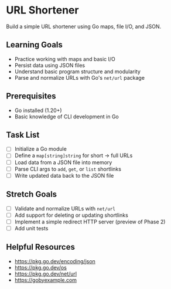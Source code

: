 # URL Shortener

Build a simple URL shortener using Go maps, file I/O, and JSON.

## Learning Goals

- Practice working with maps and basic I/O
- Persist data using JSON files
- Understand basic program structure and modularity
- Parse and normalize URLs with Go's `net/url` package

## Prerequisites

- Go installed (1.20+)
- Basic knowledge of CLI development in Go

## Task List

- [ ] Initialize a Go module
- [ ] Define a `map[string]string` for short -> full URLs
- [ ] Load data from a JSON file into memory
- [ ] Parse CLI args to `add`, `get`, or `list` shortlinks
- [ ] Write updated data back to the JSON file

## Stretch Goals

- [ ] Validate and normalize URLs with `net/url`
- [ ] Add support for deleting or updating shortlinks
- [ ] Implement a simple redirect HTTP server (preview of Phase 2)
- [ ] Add unit tests

## Helpful Resources

- https://pkg.go.dev/encoding/json
- https://pkg.go.dev/os
- https://pkg.go.dev/net/url
- https://gobyexample.com
